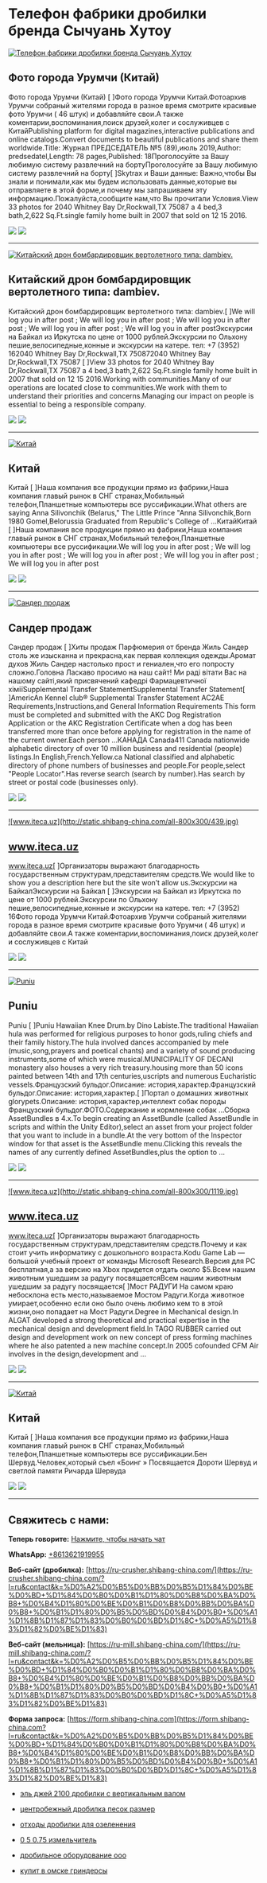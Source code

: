 # Телефон фабрики дробилки бренда Сычуань Хутоу

<a href="https://swt.shibang-china.com/?l=ru&img&k=%D0%A2%D0%B5%D0%BB%D0%B5%D1%84%D0%BE%D0%BD+%D1%84%D0%B0%D0%B1%D1%80%D0%B8%D0%BA%D0%B8+%D0%B4%D1%80%D0%BE%D0%B1%D0%B8%D0%BB%D0%BA%D0%B8+%D0%B1%D1%80%D0%B5%D0%BD%D0%B4%D0%B0+%D0%A1%D1%8B%D1%87%D1%83%D0%B0%D0%BD%D1%8C+%D0%A5%D1%83%D1%82%D0%BE%D1%83" target="_blank">![Телефон фабрики дробилки бренда Сычуань Хутоу](http://static.shibang-china.com/all-800x300/614.jpg)</a>

## Фото города Урумчи (Китай)
Фото города Урумчи (Китай) [ ]Фото города Урумчи Китай.Фотоархив Урумчи собраный жителями города в разное время смотрите красивые фото Урумчи ( 46 штук) и добавляйте свои.А также коментарии,воспоминания,поиск друзей,колег и сослуживцев с КитайPublishing platform for digital magazines,interactive publications and online catalogs.Convert documents to beautiful publications and share them worldwide.Title: Журнал ПРЕДСЕДАТЕЛЬ №5 (89),июль 2019,Author: predsedatel,Length: 78 pages,Published: 18Проголосуйте за Вашу любимую систему развлечний на бортуПроголосуйте за Вашу любимую систему развлечний на борту[ ]Skytrax и Ваши данные: Важно,чтобы Вы знали и понимали,как мы будем использовать данные,которые вы отправляете в этой форме,и почему мы запрашиваем эту информацию.Пожалуйста,сообщите нам,что Вы прочитали Условия.View 33 photos for 2040 Whitney Bay Dr,Rockwall,TX 75087 a 4 bed,3 bath,2,622 Sq.Ft.single family home built in 2007 that sold on 12 15 2016.


<a href="https://whatsapp.shibangsoft.com/WhatsApp.php" target="_blank" title="WhatsApp">![](http://static.shibang-china.com/icon/whatsapp.png)</a> <a href="https://swt.shibang-china.com/?l=ru&icon&k=%D0%A2%D0%B5%D0%BB%D0%B5%D1%84%D0%BE%D0%BD+%D1%84%D0%B0%D0%B1%D1%80%D0%B8%D0%BA%D0%B8+%D0%B4%D1%80%D0%BE%D0%B1%D0%B8%D0%BB%D0%BA%D0%B8+%D0%B1%D1%80%D0%B5%D0%BD%D0%B4%D0%B0+%D0%A1%D1%8B%D1%87%D1%83%D0%B0%D0%BD%D1%8C+%D0%A5%D1%83%D1%82%D0%BE%D1%83" target="_blank">![](http://static.shibang-china.com/icon/chat-ru.png)</a>

---

<a href="https://swt.shibang-china.com/?l=ru&img&k=%D0%A2%D0%B5%D0%BB%D0%B5%D1%84%D0%BE%D0%BD+%D1%84%D0%B0%D0%B1%D1%80%D0%B8%D0%BA%D0%B8+%D0%B4%D1%80%D0%BE%D0%B1%D0%B8%D0%BB%D0%BA%D0%B8+%D0%B1%D1%80%D0%B5%D0%BD%D0%B4%D0%B0+%D0%A1%D1%8B%D1%87%D1%83%D0%B0%D0%BD%D1%8C+%D0%A5%D1%83%D1%82%D0%BE%D1%83" target="_blank">![Китайский дрон бомбардировщик вертолетного типа: dambiev.](http://static.shibang-china.com/all-800x300/1519.jpg)</a>

## Китайский дрон бомбардировщик вертолетного типа: dambiev.
Китайский дрон бомбардировщик вертолетного типа: dambiev.[ ]We will log you in after post ; We will log you in after post ; We will log you in after post ; We will log you in after post ; We will log you in after postЭкскурсии на Байкал из Иркутска по цене от 1000 рублей.Экскурсии по Ольхону пешие,велосипедные,конные и экскурсии на катере. тел: +7 (3952) 162040 Whitney Bay Dr,Rockwall,TX 750872040 Whitney Bay Dr,Rockwall,TX 75087 [ ]View 33 photos for 2040 Whitney Bay Dr,Rockwall,TX 75087 a 4 bed,3 bath,2,622 Sq.Ft.single family home built in 2007 that sold on 12 15 2016.Working with communities.Many of our operations are located close to communities.We work with them to understand their priorities and concerns.Managing our impact on people is essential to being a responsible company.


<a href="https://whatsapp.shibangsoft.com/WhatsApp.php" target="_blank" title="WhatsApp">![](http://static.shibang-china.com/icon/whatsapp.png)</a> <a href="https://swt.shibang-china.com/?l=ru&icon&k=%D0%A2%D0%B5%D0%BB%D0%B5%D1%84%D0%BE%D0%BD+%D1%84%D0%B0%D0%B1%D1%80%D0%B8%D0%BA%D0%B8+%D0%B4%D1%80%D0%BE%D0%B1%D0%B8%D0%BB%D0%BA%D0%B8+%D0%B1%D1%80%D0%B5%D0%BD%D0%B4%D0%B0+%D0%A1%D1%8B%D1%87%D1%83%D0%B0%D0%BD%D1%8C+%D0%A5%D1%83%D1%82%D0%BE%D1%83" target="_blank">![](http://static.shibang-china.com/icon/chat-ru.png)</a>

---

<a href="https://swt.shibang-china.com/?l=ru&img&k=%D0%A2%D0%B5%D0%BB%D0%B5%D1%84%D0%BE%D0%BD+%D1%84%D0%B0%D0%B1%D1%80%D0%B8%D0%BA%D0%B8+%D0%B4%D1%80%D0%BE%D0%B1%D0%B8%D0%BB%D0%BA%D0%B8+%D0%B1%D1%80%D0%B5%D0%BD%D0%B4%D0%B0+%D0%A1%D1%8B%D1%87%D1%83%D0%B0%D0%BD%D1%8C+%D0%A5%D1%83%D1%82%D0%BE%D1%83" target="_blank">![Китай](http://static.shibang-china.com/all-800x300/1514.jpg)</a>

## Китай
Китай [ ]Наша компания все продукции прямо из фабрики,Наша компания главый рынок в СНГ странах,Мобильный телефон,Планшетные компьютеры все руссификации.What others are saying Anna Silivonchik (Belarus,&quot; The Little Prince &quot;Anna Silivonchik,Born 1980 Gomel,Belorussia Graduated from Republic's College of …КитайКитай [ ]Наша компания все продукции прямо из фабрики,Наша компания главый рынок в СНГ странах,Мобильный телефон,Планшетные компьютеры все руссификации.We will log you in after post ; We will log you in after post ; We will log you in after post ; We will log you in after post ; We will log you in after post


<a href="https://whatsapp.shibangsoft.com/WhatsApp.php" target="_blank" title="WhatsApp">![](http://static.shibang-china.com/icon/whatsapp.png)</a> <a href="https://swt.shibang-china.com/?l=ru&icon&k=%D0%A2%D0%B5%D0%BB%D0%B5%D1%84%D0%BE%D0%BD+%D1%84%D0%B0%D0%B1%D1%80%D0%B8%D0%BA%D0%B8+%D0%B4%D1%80%D0%BE%D0%B1%D0%B8%D0%BB%D0%BA%D0%B8+%D0%B1%D1%80%D0%B5%D0%BD%D0%B4%D0%B0+%D0%A1%D1%8B%D1%87%D1%83%D0%B0%D0%BD%D1%8C+%D0%A5%D1%83%D1%82%D0%BE%D1%83" target="_blank">![](http://static.shibang-china.com/icon/chat-ru.png)</a>

---

<a href="https://swt.shibang-china.com/?l=ru&img&k=%D0%A2%D0%B5%D0%BB%D0%B5%D1%84%D0%BE%D0%BD+%D1%84%D0%B0%D0%B1%D1%80%D0%B8%D0%BA%D0%B8+%D0%B4%D1%80%D0%BE%D0%B1%D0%B8%D0%BB%D0%BA%D0%B8+%D0%B1%D1%80%D0%B5%D0%BD%D0%B4%D0%B0+%D0%A1%D1%8B%D1%87%D1%83%D0%B0%D0%BD%D1%8C+%D0%A5%D1%83%D1%82%D0%BE%D1%83" target="_blank">![Сандер продаж](http://static.shibang-china.com/all-800x300/800.jpg)</a>

## Сандер продаж
Сандер продаж [ ]Хиты продаж Парфюмерия от бренда Жиль Сандер столь же изысканна и прекрасна,как первая коллекция одежды.Аромат духов Жиль Сандер настолько прост и гениален,что его попросту сложно.Головна Ласкаво просимо на наш сайт! Ми раді вітати Вас на нашому сайті,який присвячений кафедрі Фармацевтичної хіміїSupplemental Transfer StatementSupplemental Transfer Statement[ ]AmericAn Kennel club&#174; Supplemental Transfer Statement AC2AE Requirements,Instructions,and General Information Requirements This form must be completed and submitted with the AKC Dog Registration Application or the AKC Registration Certificate when a dog has been transferred more than once before applying for registration in the name of the current owner.Each person …КАНАДА Canada411 Canada nationwide alphabetic directory of over 10 million business and residential (people) listings.In English,French.Yellow.ca National classified and alphabetic directory of phone numbers of businesses and people.For people,select &quot;People Locator&quot;.Has reverse search (search by number).Has search by street or postal code (businesses only).


<a href="https://whatsapp.shibangsoft.com/WhatsApp.php" target="_blank" title="WhatsApp">![](http://static.shibang-china.com/icon/whatsapp.png)</a> <a href="https://swt.shibang-china.com/?l=ru&icon&k=%D0%A2%D0%B5%D0%BB%D0%B5%D1%84%D0%BE%D0%BD+%D1%84%D0%B0%D0%B1%D1%80%D0%B8%D0%BA%D0%B8+%D0%B4%D1%80%D0%BE%D0%B1%D0%B8%D0%BB%D0%BA%D0%B8+%D0%B1%D1%80%D0%B5%D0%BD%D0%B4%D0%B0+%D0%A1%D1%8B%D1%87%D1%83%D0%B0%D0%BD%D1%8C+%D0%A5%D1%83%D1%82%D0%BE%D1%83" target="_blank">![](http://static.shibang-china.com/icon/chat-ru.png)</a>

---

<a href="https://swt.shibang-china.com/?l=ru&img&k=%D0%A2%D0%B5%D0%BB%D0%B5%D1%84%D0%BE%D0%BD+%D1%84%D0%B0%D0%B1%D1%80%D0%B8%D0%BA%D0%B8+%D0%B4%D1%80%D0%BE%D0%B1%D0%B8%D0%BB%D0%BA%D0%B8+%D0%B1%D1%80%D0%B5%D0%BD%D0%B4%D0%B0+%D0%A1%D1%8B%D1%87%D1%83%D0%B0%D0%BD%D1%8C+%D0%A5%D1%83%D1%82%D0%BE%D1%83" target="_blank">![www.iteca.uz](http://static.shibang-china.com/all-800x300/439.jpg)</a>

## www.iteca.uz
www.iteca.uz[ ]Организаторы выражают благодарность государственным структурам,представителям средств.We would like to show you a description here but the site won’t allow us.Экскурсии на БайкалЭкскурсии на Байкал [ ]Экскурсии на Байкал из Иркутска по цене от 1000 рублей.Экскурсии по Ольхону пешие,велосипедные,конные и экскурсии на катере. тел: +7 (3952) 16Фото города Урумчи Китай.Фотоархив Урумчи собраный жителями города в разное время смотрите красивые фото Урумчи ( 46 штук) и добавляйте свои.А также коментарии,воспоминания,поиск друзей,колег и сослуживцев с Китай


<a href="https://whatsapp.shibangsoft.com/WhatsApp.php" target="_blank" title="WhatsApp">![](http://static.shibang-china.com/icon/whatsapp.png)</a> <a href="https://swt.shibang-china.com/?l=ru&icon&k=%D0%A2%D0%B5%D0%BB%D0%B5%D1%84%D0%BE%D0%BD+%D1%84%D0%B0%D0%B1%D1%80%D0%B8%D0%BA%D0%B8+%D0%B4%D1%80%D0%BE%D0%B1%D0%B8%D0%BB%D0%BA%D0%B8+%D0%B1%D1%80%D0%B5%D0%BD%D0%B4%D0%B0+%D0%A1%D1%8B%D1%87%D1%83%D0%B0%D0%BD%D1%8C+%D0%A5%D1%83%D1%82%D0%BE%D1%83" target="_blank">![](http://static.shibang-china.com/icon/chat-ru.png)</a>

---

<a href="https://swt.shibang-china.com/?l=ru&img&k=%D0%A2%D0%B5%D0%BB%D0%B5%D1%84%D0%BE%D0%BD+%D1%84%D0%B0%D0%B1%D1%80%D0%B8%D0%BA%D0%B8+%D0%B4%D1%80%D0%BE%D0%B1%D0%B8%D0%BB%D0%BA%D0%B8+%D0%B1%D1%80%D0%B5%D0%BD%D0%B4%D0%B0+%D0%A1%D1%8B%D1%87%D1%83%D0%B0%D0%BD%D1%8C+%D0%A5%D1%83%D1%82%D0%BE%D1%83" target="_blank">![Puniu](http://static.shibang-china.com/all-800x300/937.jpg)</a>

## Puniu
Puniu [ ]Puniu Hawaiian Knee Drum.by Dino Labiste.The traditional Hawaiian hula was performed for religious purposes to honor gods,ruling chiefs and their family history.The hula involved dances accompanied by mele (music,song,prayers and poetical chants) and a variety of sound producing instruments,some of which were musical.MUNICIPALITY OF DECANI monastery also houses a very rich treasury.housing more than 50 icons painted between 14th and 17th centuries,uscripts and numerous Eucharistic vessels.Французский бульдог.Описание: история,характер.Французский бульдог.Описание: история,характер.[ ]Портал о домашних животных glorypets.Описание: история,характер,интеллект собак породы Французский бульдог.ФОТО.Содержание и кормление собак …Сборка AssetBundles в 4.x.To begin creating an AssetBundle (called AssetBundle in scripts and within the Unity Editor),select an asset from your project folder that you want to include in a bundle.At the very bottom of the Inspector window for that asset is the AssetBundle menu.Clicking this reveals the names of any currently defined AssetBundles,plus the option to …


<a href="https://whatsapp.shibangsoft.com/WhatsApp.php" target="_blank" title="WhatsApp">![](http://static.shibang-china.com/icon/whatsapp.png)</a> <a href="https://swt.shibang-china.com/?l=ru&icon&k=%D0%A2%D0%B5%D0%BB%D0%B5%D1%84%D0%BE%D0%BD+%D1%84%D0%B0%D0%B1%D1%80%D0%B8%D0%BA%D0%B8+%D0%B4%D1%80%D0%BE%D0%B1%D0%B8%D0%BB%D0%BA%D0%B8+%D0%B1%D1%80%D0%B5%D0%BD%D0%B4%D0%B0+%D0%A1%D1%8B%D1%87%D1%83%D0%B0%D0%BD%D1%8C+%D0%A5%D1%83%D1%82%D0%BE%D1%83" target="_blank">![](http://static.shibang-china.com/icon/chat-ru.png)</a>

---

<a href="https://swt.shibang-china.com/?l=ru&img&k=%D0%A2%D0%B5%D0%BB%D0%B5%D1%84%D0%BE%D0%BD+%D1%84%D0%B0%D0%B1%D1%80%D0%B8%D0%BA%D0%B8+%D0%B4%D1%80%D0%BE%D0%B1%D0%B8%D0%BB%D0%BA%D0%B8+%D0%B1%D1%80%D0%B5%D0%BD%D0%B4%D0%B0+%D0%A1%D1%8B%D1%87%D1%83%D0%B0%D0%BD%D1%8C+%D0%A5%D1%83%D1%82%D0%BE%D1%83" target="_blank">![www.iteca.uz](http://static.shibang-china.com/all-800x300/1119.jpg)</a>

## www.iteca.uz
www.iteca.uz[ ]Организаторы выражают благодарность государственным структурам,представителям средств.Почему и как стоит учить информатику с дошкольного возраста.Kodu Game Lab — большой учебный проект от команды Microsoft Research.Версия для PC бесплатная,а за версию на Xbox придется отдать около $5.Всем нашим животным ушедшим за радугу посвящаетсяВсем нашим животным ушедшим за радугу посвящается[ ]Мост РАДУГИ На самом краю небосклона есть место,называемое Мостом Радуги.Когда животное умирает,особенно если оно было очень любимо кем то в этой жизни,оно попадает на Мост Радуги.Degree in Mechanical design.In ALGAT developed a strong theoretical and practical expertise in the mechanical design and development field.In TAGO RUBBER carried out design and development work on new concept of press forming machines where he also patented a new machine concept.In 2005 cofounded CFM Air involves in the design,development and …


<a href="https://whatsapp.shibangsoft.com/WhatsApp.php" target="_blank" title="WhatsApp">![](http://static.shibang-china.com/icon/whatsapp.png)</a> <a href="https://swt.shibang-china.com/?l=ru&icon&k=%D0%A2%D0%B5%D0%BB%D0%B5%D1%84%D0%BE%D0%BD+%D1%84%D0%B0%D0%B1%D1%80%D0%B8%D0%BA%D0%B8+%D0%B4%D1%80%D0%BE%D0%B1%D0%B8%D0%BB%D0%BA%D0%B8+%D0%B1%D1%80%D0%B5%D0%BD%D0%B4%D0%B0+%D0%A1%D1%8B%D1%87%D1%83%D0%B0%D0%BD%D1%8C+%D0%A5%D1%83%D1%82%D0%BE%D1%83" target="_blank">![](http://static.shibang-china.com/icon/chat-ru.png)</a>

---

<a href="https://swt.shibang-china.com/?l=ru&img&k=%D0%A2%D0%B5%D0%BB%D0%B5%D1%84%D0%BE%D0%BD+%D1%84%D0%B0%D0%B1%D1%80%D0%B8%D0%BA%D0%B8+%D0%B4%D1%80%D0%BE%D0%B1%D0%B8%D0%BB%D0%BA%D0%B8+%D0%B1%D1%80%D0%B5%D0%BD%D0%B4%D0%B0+%D0%A1%D1%8B%D1%87%D1%83%D0%B0%D0%BD%D1%8C+%D0%A5%D1%83%D1%82%D0%BE%D1%83" target="_blank">![Китай](http://static.shibang-china.com/all-800x300/86.jpg)</a>

## Китай
Китай [ ]Наша компания все продукции прямо из фабрики,Наша компания главый рынок в СНГ странах,Мобильный телефон,Планшетные компьютеры все руссификации.Бен Шервуд.Человек,который съел &#171;Боинг &#187; Посвящается Дороти Шервуд и светлой памяти Ричарда Шервуда

<a href="https://whatsapp.shibangsoft.com/WhatsApp.php" target="_blank" title="WhatsApp">![](http://static.shibang-china.com/icon/whatsapp.png)</a> <a href="https://swt.shibang-china.com/?l=ru&icon&k=%D0%A2%D0%B5%D0%BB%D0%B5%D1%84%D0%BE%D0%BD+%D1%84%D0%B0%D0%B1%D1%80%D0%B8%D0%BA%D0%B8+%D0%B4%D1%80%D0%BE%D0%B1%D0%B8%D0%BB%D0%BA%D0%B8+%D0%B1%D1%80%D0%B5%D0%BD%D0%B4%D0%B0+%D0%A1%D1%8B%D1%87%D1%83%D0%B0%D0%BD%D1%8C+%D0%A5%D1%83%D1%82%D0%BE%D1%83" target="_blank">![](http://static.shibang-china.com/icon/chat-ru.png)</a>

---
## Свяжитесь с нами:

**Теперь говорите:** [Нажмите, чтобы начать чат](https://swt.shibang-china.com?l=ru&contact&k=%D0%A2%D0%B5%D0%BB%D0%B5%D1%84%D0%BE%D0%BD+%D1%84%D0%B0%D0%B1%D1%80%D0%B8%D0%BA%D0%B8+%D0%B4%D1%80%D0%BE%D0%B1%D0%B8%D0%BB%D0%BA%D0%B8+%D0%B1%D1%80%D0%B5%D0%BD%D0%B4%D0%B0+%D0%A1%D1%8B%D1%87%D1%83%D0%B0%D0%BD%D1%8C+%D0%A5%D1%83%D1%82%D0%BE%D1%83)

**WhatsApp:**  [+8613621919955](https://whatsapp.shibangsoft.com/WhatsApp.php)

**Веб-сайт (дробилка):** [https://ru-crusher.shibang-china.com/](https://ru-crusher.shibang-china.com/?l=ru&contact&k=%D0%A2%D0%B5%D0%BB%D0%B5%D1%84%D0%BE%D0%BD+%D1%84%D0%B0%D0%B1%D1%80%D0%B8%D0%BA%D0%B8+%D0%B4%D1%80%D0%BE%D0%B1%D0%B8%D0%BB%D0%BA%D0%B8+%D0%B1%D1%80%D0%B5%D0%BD%D0%B4%D0%B0+%D0%A1%D1%8B%D1%87%D1%83%D0%B0%D0%BD%D1%8C+%D0%A5%D1%83%D1%82%D0%BE%D1%83)

**Веб-сайт (мельница):** [https://ru-mill.shibang-china.com/](https://ru-mill.shibang-china.com/?l=ru&contact&k=%D0%A2%D0%B5%D0%BB%D0%B5%D1%84%D0%BE%D0%BD+%D1%84%D0%B0%D0%B1%D1%80%D0%B8%D0%BA%D0%B8+%D0%B4%D1%80%D0%BE%D0%B1%D0%B8%D0%BB%D0%BA%D0%B8+%D0%B1%D1%80%D0%B5%D0%BD%D0%B4%D0%B0+%D0%A1%D1%8B%D1%87%D1%83%D0%B0%D0%BD%D1%8C+%D0%A5%D1%83%D1%82%D0%BE%D1%83)

**Форма запроса:** [https://form.shibang-china.com](https://form.shibang-china.com?l=ru&contact&k=%D0%A2%D0%B5%D0%BB%D0%B5%D1%84%D0%BE%D0%BD+%D1%84%D0%B0%D0%B1%D1%80%D0%B8%D0%BA%D0%B8+%D0%B4%D1%80%D0%BE%D0%B1%D0%B8%D0%BB%D0%BA%D0%B8+%D0%B1%D1%80%D0%B5%D0%BD%D0%B4%D0%B0+%D0%A1%D1%8B%D1%87%D1%83%D0%B0%D0%BD%D1%8C+%D0%A5%D1%83%D1%82%D0%BE%D1%83)

* [эль джей 2100 дробилки с вертикальным валом](../109/%D1%8D%D0%BB%D1%8C%20%D0%B4%D0%B6%D0%B5%D0%B9%202100%20%D0%B4%D1%80%D0%BE%D0%B1%D0%B8%D0%BB%D0%BA%D0%B8%20%D1%81%20%D0%B2%D0%B5%D1%80%D1%82%D0%B8%D0%BA%D0%B0%D0%BB%D1%8C%D0%BD%D1%8B%D0%BC%20%D0%B2%D0%B0%D0%BB%D0%BE%D0%BC.md)

* [центробежный дробилка песок размер](../110/%D1%86%D0%B5%D0%BD%D1%82%D1%80%D0%BE%D0%B1%D0%B5%D0%B6%D0%BD%D1%8B%D0%B9%20%D0%B4%D1%80%D0%BE%D0%B1%D0%B8%D0%BB%D0%BA%D0%B0%20%D0%BF%D0%B5%D1%81%D0%BE%D0%BA%20%D1%80%D0%B0%D0%B7%D0%BC%D0%B5%D1%80.md)

* [отходы дробилки для озеленения](../119/%D0%BE%D1%82%D1%85%D0%BE%D0%B4%D1%8B%20%D0%B4%D1%80%D0%BE%D0%B1%D0%B8%D0%BB%D0%BA%D0%B8%20%D0%B4%D0%BB%D1%8F%20%D0%BE%D0%B7%D0%B5%D0%BB%D0%B5%D0%BD%D0%B5%D0%BD%D0%B8%D1%8F.md)

* [0 5 0.75 измельчитель](../107/0%205%200.75%20%D0%B8%D0%B7%D0%BC%D0%B5%D0%BB%D1%8C%D1%87%D0%B8%D1%82%D0%B5%D0%BB%D1%8C.md)

* [дробильное оборудование ооо](../108/%D0%B4%D1%80%D0%BE%D0%B1%D0%B8%D0%BB%D1%8C%D0%BD%D0%BE%D0%B5%20%D0%BE%D0%B1%D0%BE%D1%80%D1%83%D0%B4%D0%BE%D0%B2%D0%B0%D0%BD%D0%B8%D0%B5%20%D0%BE%D0%BE%D0%BE.md)

* [купит в омске гриндерсы](../113/%D0%BA%D1%83%D0%BF%D0%B8%D1%82%20%D0%B2%20%D0%BE%D0%BC%D1%81%D0%BA%D0%B5%20%D0%B3%D1%80%D0%B8%D0%BD%D0%B4%D0%B5%D1%80%D1%81%D1%8B.md)